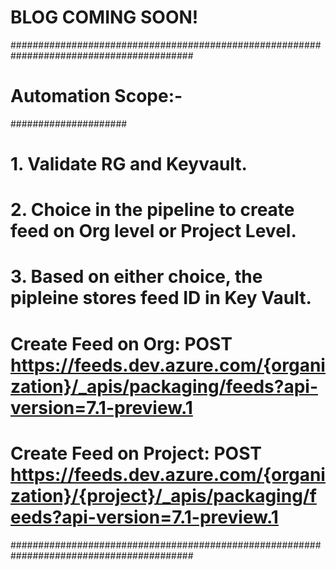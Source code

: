 # BLOG COMING SOON!

#########################################################################################
# Automation Scope:-
#####################

# 1. Validate RG and Keyvault.
# 2. Choice in the pipeline to create feed on Org level or Project Level.
# 3. Based on either choice, the pipleine stores feed ID in Key Vault.

# Create Feed on Org: POST https://feeds.dev.azure.com/{organization}/_apis/packaging/feeds?api-version=7.1-preview.1
# Create Feed on Project: POST https://feeds.dev.azure.com/{organization}/{project}/_apis/packaging/feeds?api-version=7.1-preview.1

#########################################################################################